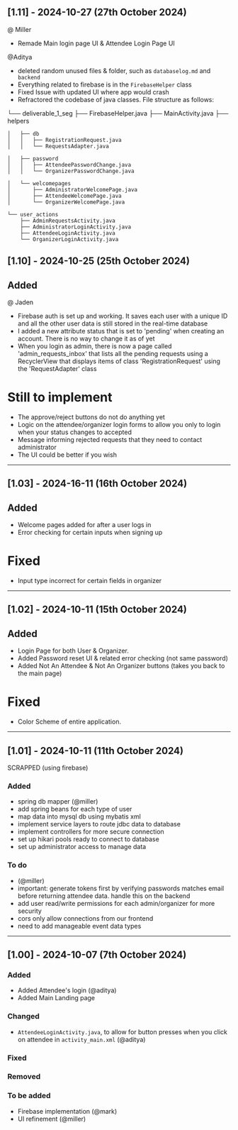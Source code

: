 


## [1.11] - 2024-10-27 (27th October 2024) 

@ Miller 
  - Remade Main login page UI & Attendee Login Page UI

@Aditya
  - deleted random unused files & folder, such as `databaselog.md`  and  ` backend`
  - Everything related to firebase is in the `FirebaseHelper` class
  - Fixed Issue with updated UI where app would crash 
  - Refractored the codebase of java classes. File structure as follows: 


└── 
deliverable_1_seg
    ├── FirebaseHelper.java
    ├── MainActivity.java
    ├── helpers
    
    │   ├── db
    │   │   ├── RegistrationRequest.java
    │   │   └── RequestsAdapter.java
    
    │   ├── password
    │   │   ├── AttendeePasswordChange.java
    │   │   └── OrganizerPasswordChange.java
    
    │   └── welcomepages
    │       ├── AdministratorWelcomePage.java
    │       ├── AttendeeWelcomePage.java
    │       └── OrganizerWelcomePage.java
    
    └── user_actions
        ├── AdminRequestsActivity.java
        ├── AdministratorLoginActivity.java
        ├── AttendeeLoginActivity.java
        └── OrganizerLoginActivity.java



## [1.10] - 2024-10-25 (25th October 2024) 

## Added 

@ Jaden 
- Firebase auth is set up and working. It saves each user with a unique ID and all the other user data is still stored in the real-time database
- I added a new attribute status that is set to 'pending' when creating an account. There is no way to change it as of yet
- When you login as admin, there is now a page called 'admin_requests_inbox' that lists all the pending requests using a RecyclerView that displays items of class 'RegistrationRequest' using the 'RequestAdapter' class


# Still to implement 
- The approve/reject buttons do not do anything yet
- Logic on the attendee/organizer login forms to allow you only to login when your status changes to accepted
- Message informing rejected requests that they need to contact administrator
- The UI could be better if you wish
  


---

## [1.03] - 2024-16-11 (16th October 2024) 

## Added 
- Welcome pages added for after a user logs in
- Error checking for certain inputs when signing up

# Fixed 
- Input type incorrect for certain fields in organizer


---


## [1.02] - 2024-10-11 (15th October 2024) 

## Added 
 - Login Page for both User & Organizer.
 - Added Password reset UI & related error checking (not same password)
 - Added Not An Attendee & Not An Organizer buttons (takes you back to the main page) 

# Fixed 
- Color Scheme of entire application.


---


## [1.01] - 2024-10-11 (11th October 2024) 

SCRAPPED (using firebase) 

### Added
  - spring db mapper (@miller)
  - add spring beans for each type of user
  - map data into mysql db using mybatis xml
  - implement service layers to route jdbc data to database
  - implement controllers for more secure connection
  - set up hikari pools ready to connect to database
  - set up administrator access to manage data

### To do
  - (@miller)
  - important: generate tokens first by verifying passwords matches email before returning attendee data. handle this on the backend
  - add user read/write permissions for each admin/organizer for more security
  - cors only allow connections from our frontend
  - need to add manageable event data types

---

## [1.00] - 2024-10-07 (7th October 2024) 

### Added
  - Added Attendee's login (@aditya)
  - Added Main Landing page

### Changed
  - `AttendeeLoginActivity.java`, to allow for button presses when you click on attendee in `activity_main.xml` (@aditya)
    
### Fixed


### Removed


### To be added
  - Firebase implementation (@mark)
  - UI refinement (@miller) 
